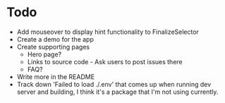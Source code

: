 # Todo
  - Add mouseover to display hint functionality to FinalizeSelector
  - Create a demo for the app
  - Create supporting pages
    - Hero page?
    - Links to source code - Ask users to post issues there
    - FAQ?
  - Write more in the README
  - Track down 'Failed to load ./.env' that comes up when running dev server and building, I think it's a package that I'm not using currently.